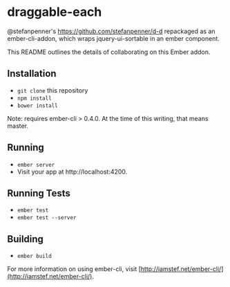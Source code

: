 # draggable-each

@stefanpenner's https://github.com/stefanpenner/d-d repackaged as an ember-cli-addon, which wraps jquery-ui-sortable in an ember component.

This README outlines the details of collaborating on this Ember addon.

## Installation

* `git clone` this repository
* `npm install`
* `bower install`

Note: requires ember-cli > 0.4.0. At the time of this writing, that means master.

## Running

* `ember server`
* Visit your app at http://localhost:4200.

## Running Tests

* `ember test`
* `ember test --server`

## Building

* `ember build`

For more information on using ember-cli, visit [http://iamstef.net/ember-cli/](http://iamstef.net/ember-cli/).
